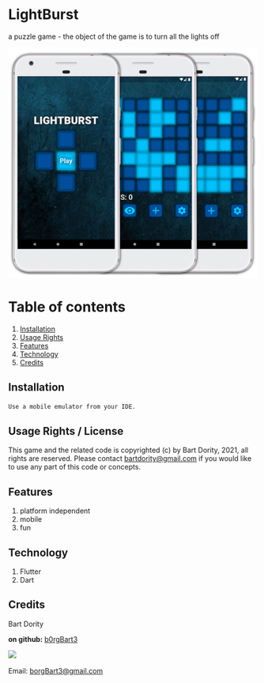 # LightBurst
a puzzle game - the object of the game is to turn all the lights off

![screenshot](screenshot.jpg)
# Table of contents
1. [Installation](#Installation)
2. [Usage Rights](#UsageRights)
3. [Features](#Features)
5. [Technology](#Technology)
6. [Credits](#Credits)
<a name="Installation"></a>
## Installation
```sh
Use a mobile emulator from your IDE.
```

<a name='Usage Rights / License'></a>
## Usage Rights / License
This game and the related code is copyrighted (c) by Bart Dority, 2021, all rights are reserved.  Please contact bartdority@gmail.com if you would like to use any part of this code or concepts.  

<a name="Features"></a>
## Features
1. platform independent
2.  mobile
3.  fun
<a name="Technology"></a>
## Technology
1. Flutter
2.  Dart
<a name="Credits"></a>
## Credits
Bart Dority

**on github:** <a href='github.com/b0rgBart3'>b0rgBart3</a>

[![](https://github.com/b0rgBart3.png?size=90)](https://github.com/remarkablemark)

Email: borgBart3@gmail.com
